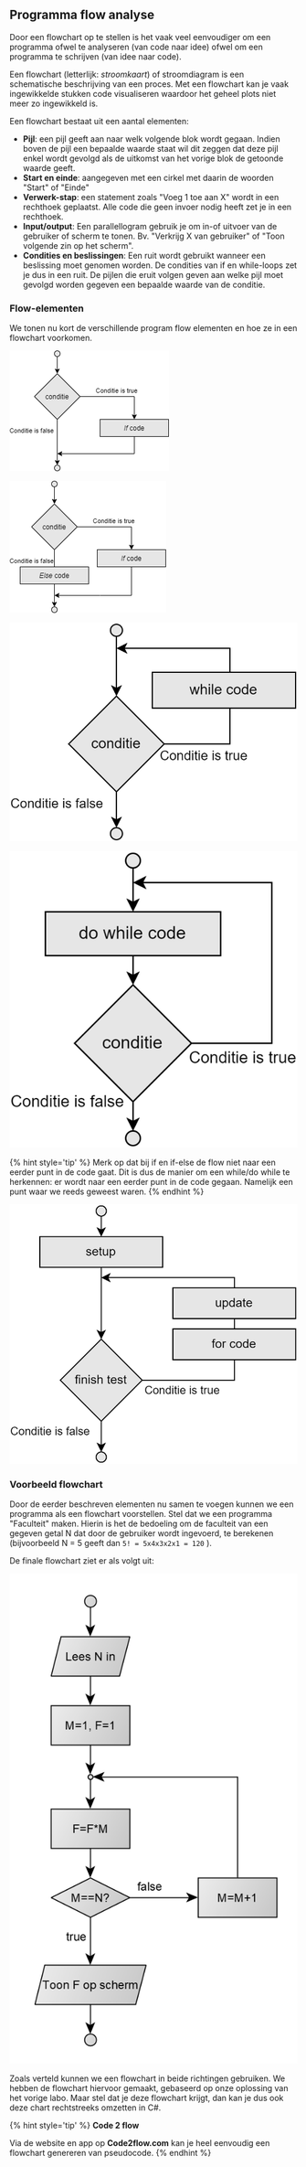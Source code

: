 ## Programma flow analyse
Door een flowchart op te stellen is het vaak veel eenvoudiger om een programma ofwel te analyseren (van code naar idee) ofwel om een programma te schrijven (van idee naar code).

Een flowchart (letterlijk: *stroomkaart*) of stroomdiagram is een schematische beschrijving van een proces. Met een flowchart kan je vaak ingewikkelde stukken code visualiseren waardoor het geheel plots niet meer zo ingewikkeld is. 


Een flowchart bestaat uit een aantal elementen:

* **Pijl**: een pijl geeft aan naar welk volgende blok wordt gegaan. Indien boven de pijl een bepaalde waarde staat wil dit zeggen dat deze pijl enkel wordt gevolgd als de uitkomst van het vorige blok de getoonde waarde geeft.
* **Start en einde**: aangegeven met een cirkel met daarin de woorden "Start" of "Einde"
* **Verwerk-stap**: een statement zoals "Voeg 1 toe aan X" wordt in een rechthoek geplaatst. Alle code die geen invoer nodig heeft zet je in een rechthoek.
* **Input/output**: Een parallellogram gebruik je om in-of uitvoer van de gebruiker of scherm te tonen. Bv. "Verkrijg X van gebruiker" of "Toon volgende zin op het scherm".
* **Condities en beslissingen**: Een ruit wordt gebruikt wanneer een beslissing moet genomen worden. De condities van if en while-loops zet je dus in een ruit. De pijlen die eruit volgen geven aan welke pijl moet gevolgd worden gegeven een bepaalde waarde van de conditie.

### Flow-elementen

We tonen nu kort de verschillende program flow elementen en hoe ze in een flowchart voorkomen. 

![If.](../assets/3_loops/if.png)

![If-else.](../assets/3_loops/ifelse.png)

![While](../assets/3_loops/while.png)

![Do while.](../assets/3_loops/dowhile.png)

{% hint style='tip' %}
Merk op dat bij if en if-else de flow niet naar een eerder punt in de code gaat. Dit is dus de manier om een while/do while te herkennen: er wordt naar een eerder punt in de code gegaan. Namelijk een punt waar we reeds geweest waren.
{% endhint %}


![For.](../assets/3_loops/for.png)

### Voorbeeld flowchart

Door de eerder beschreven elementen nu samen te voegen kunnen we een programma als een flowchart voorstellen. Stel dat we een programma "Faculteit" maken. Hierin is het de bedoeling om de faculteit van een gegeven getal N dat door de gebruiker wordt ingevoerd, te berekenen (bijvoorbeeld N = 5 geeft dan ``5! = 5x4x3x2x1 = 120`` ). 

De finale flowchart ziet er als volgt uit:

![Voorbeeld.](../assets/3_loops/fullflow.png)

Zoals verteld kunnen we een flowchart in beide richtingen gebruiken. We hebben de flowchart hiervoor gemaakt, gebaseerd op onze oplossing van het vorige labo. Maar stel dat je deze flowchart krijgt, dan kan je dus ook deze chart rechtstreeks omzetten in C#.

{% hint style='tip' %}
**Code 2 flow**

Via de website en app op **Code2flow.com** kan je heel eenvoudig een flowchart genereren van pseudocode.
{% endhint %}

